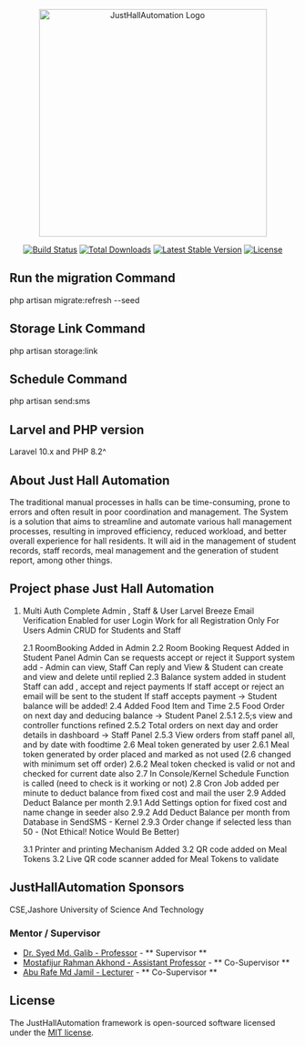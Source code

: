 <p align="center"><a href="https://justehall.com" target="_blank"><img src="https://residenthalls.just.edu.bd/img/just.jpg" width="400" alt="JustHallAutomation Logo"></a></p>

<p align="center">
<a href="https://github.com/JustHallAutomation/framework/actions"><img src="https://github.com/JustHallAutomation/framework/workflows/tests/badge.svg" alt="Build Status"></a>
<a href="https://packagist.org/packages/JustHallAutomation/framework"><img src="https://img.shields.io/packagist/dt/JustHallAutomation/framework" alt="Total Downloads"></a>
<a href="https://packagist.org/packages/JustHallAutomation/framework"><img src="https://img.shields.io/packagist/v/JustHallAutomation/framework" alt="Latest Stable Version"></a>
<a href="https://packagist.org/packages/JustHallAutomation/framework"><img src="https://img.shields.io/packagist/l/JustHallAutomation/framework" alt="License"></a>
</p>

## Run the migration Command

php artisan migrate:refresh --seed

## Storage Link Command

php artisan storage:link

## Schedule Command

php artisan send:sms

## Larvel and PHP version

Laravel 10.x and PHP 8.2^

## About Just Hall Automation

The traditional manual processes in halls can be time-consuming, prone to errors and often result in poor coordination and management. The System is a solution that aims to streamline and automate various hall management processes, resulting in improved efficiency, reduced workload, and better overall experience for hall residents. It will aid in the management of student records, staff records, meal management and the generation of student report, among other things.

## Project phase Just Hall Automation

1.  Multi Auth Complete
    Admin , Staff & User
    Larvel Breeze
    Email Verification Enabled for user
    Login Work for all
    Registration Only For Users
    Admin CRUD for Students and Staff

    2.1
    RoomBooking Added in Admin
    2.2
    Room Booking Request Added in Student Panel
    Admin Can se requests accept or reject it
    Support system add - Admin can view, Staff Can reply and View & Student can create and view and delete until replied
    2.3
    Balance system added in student
    Staff can add , accept and reject payments
    If staff accept or reject an email will be sent to the student
    If staff accepts payment -> Student balance will be added!
    2.4 Added Food Item and Time
    2.5 Food Order on next day and deducing balance -> Student Panel
    2.5.1 2.5;s view and controller functions refined
    2.5.2 Total orders on next day and order details in dashboard -> Staff Panel
    2.5.3 View orders from staff panel all, and by date with foodtime
    2.6 Meal token generated by user
    2.6.1 Meal token generated by order placed and marked as not used (2.6 changed with minimum set off order)
    2.6.2 Meal token checked is valid or not and checked for current date also
    2.7 In Console/Kernel Schedule Function is called (need to check is it working or not)
    2.8 Cron Job added per minute to deduct balance from fixed cost and mail the user
    2.9 Added Deduct Balance per month
    2.9.1 Add Settings option for fixed cost and name change in seeder also
    2.9.2 Add Deduct Balance per month from Database in SendSMS - Kernel
    2.9.3 Order change if selected less than 50 - (Not Ethical! Notice Would Be Better)

    3.1 Printer and printing Mechanism Added
    3.2 QR code added on Meal Tokens
    3.2 Live QR code scanner added for Meal Tokens to validate

## JustHallAutomation Sponsors

CSE,Jashore University of Science And Technology

### Mentor / Supervisor

-   [Dr. Syed Md. Galib - Professor](https://just.edu.bd/t/smg) - ** Supervisor **
-   [Mostafijur Rahman Akhond - Assistant Professor](https://just.edu.bd/t/mra) - ** Co-Supervisor **
-   [Abu Rafe Md Jamil - Lecturer](https://just.edu.bd/t/armj) - ** Co-Supervisor **

## License

The JustHallAutomation framework is open-sourced software licensed under the [MIT license](https://opensource.org/licenses/MIT).
